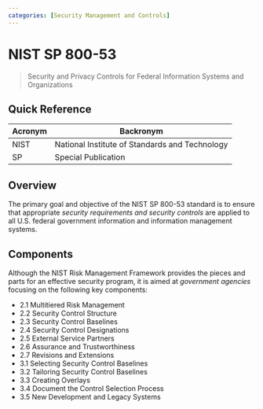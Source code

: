 ```yaml
---
categories: [Security Management and Controls]
---
```


# NIST SP 800-53

> Security and Privacy Controls for Federal Information Systems and Organizations

## Quick Reference

| Acronym | Backronym |
| - | - |
| NIST | National Institute of Standards and Technology |
| SP | Special Publication |

## Overview

The primary goal and objective of the NIST SP 800-53 standard is to ensure that appropriate *security requirements and security controls* are applied to all U.S. federal government information and information management systems.

## Components

Although the NIST Risk Management Framework provides the pieces and parts for an effective security program, it is aimed at *government agencies* focusing on the following key components:

- 2.1 Multitiered Risk Management
- 2.2 Security Control Structure
- 2.3 Security Control Baselines
- 2.4 Security Control Designations
- 2.5 External Service Partners
- 2.6 Assurance and Trustworthiness
- 2.7 Revisions and Extensions
- 3.1 Selecting Security Control Baselines
- 3.2 Tailoring Security Control Baselines
- 3.3 Creating Overlays
- 3.4 Document the Control Selection Process
- 3.5 New Development and Legacy Systems